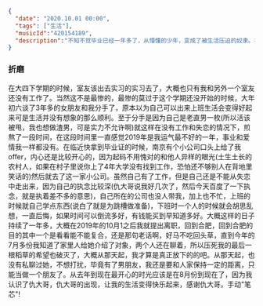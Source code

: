 ```json
{
  "date": "2020.10.01 00:00",
  "tags": ["生活"],
  "musicId":"420154189",
  "description":"不知不觉毕业已经一年多了，从懵懂的少年，变成了被生活压迫的奴隶。在象牙塔的世界里想着是快点出去挣钱，真正踏入这个社会的时候，就想着大学的时光真好啊，我为什么会这么 贱 呢"  
}
```



### 折磨
在大四下学期的时候，室友该出去实习的实习去了，大概也只有我和另外一个室友还没有工作了。当然这不是最惨的，最惨的莫过于这个学期还没开始的时候，大年初六谈了3年多的女朋友和我分手了，原本以为自己可以出来上班生活会变得好起来可是生活并没有想象的那么顺利。至于分手是因为自己是老直男一枚(所以活该被甩，我也想做渣男，可是实力不允许啊)就这样在没有工作和失恋的情况下，煎熬了一段时间，在这段时间里一直感觉2019年是我运气最不好的一年，事业和爱情我一样都没有。在临近快拿到毕业证的时候，南京有个小公司口头上给了我offer，内心还是比较开心的，因为起码不用愧对的和他人异样的眼光(土生土长的农村人，如果在村子里说你上了4年大学没有找到工作，恐怕还不够别人在背地里笑话的)然后就去了这一家小公司。虽然自己有了工作，但是自己还是不能从失恋中走出来，因为自己的执念比较深(仇大哥说我好几次了，然后今天百度了一下执念，就是执着差不多的意思)，自己所在的公司也没人带我，加上也不忙，上班的时候就自己学点东西(说白了就是为跳槽做准备)，下班时一个人的时候就会胡思乱想，一直后悔，如果时间可以倒流多好，有钱能买到早知道多好。大概这样的日子持续了一年多，大概在2019年的10月1之后我就提出离职，回到合肥，回到合肥的目的其中一个是看看能不能复合，还是那句老话啊，好马不吃回头草，直到今年的7月多份我知道了家里人给她介绍了对象，两个人还在聊着，所以压死我的最后一根稻草的希望也破灭了，大概从那天起，我才算是真正放下的的吧。从那天起，也没有私聊过她，不想打扰，毕竟有了男朋友，我还是要和人家保持一定的距离，只能当做一个朋友了。从去年到现在最开心的时光应该是在8月份到现在了，因为我认识了仇大哥，仇大哥的出现，让我的生活变得快乐起来，感谢仇大哥。手动"笔芯"!



